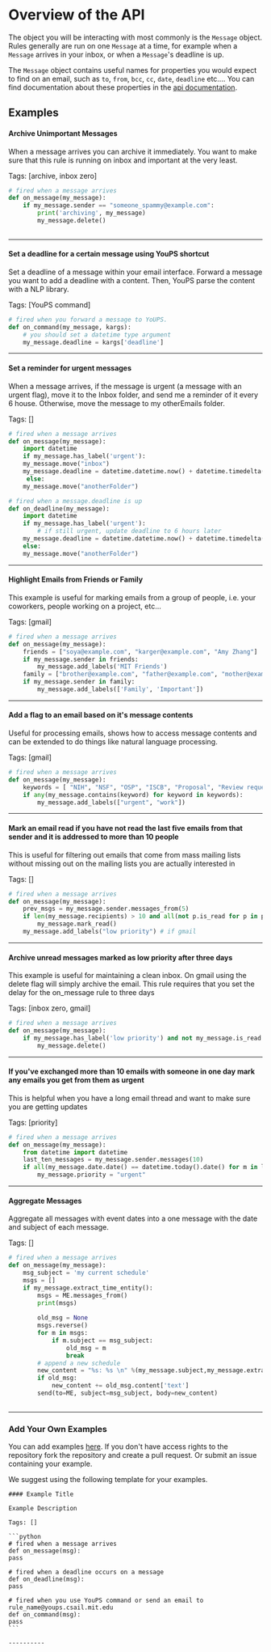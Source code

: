 # Overview of the API

The object you will be interacting with most commonly is the `Message` object. Rules generally are run on one `Message` at a time, for example when a `Message` arrives in your inbox, or when a `Message`'s deadline is up. 

The `Message` object contains useful names for properties you would expect to find on an email, such as `to`, `from`, `bcc`, `cc`, `date`, `deadline` etc.... You can find documentation about these properties in the [api documentation](/docs). 

<!-- TODO we need to make it possible to set custom methods such as deadline using our API. -->

<!-- TODO might be useful to express flags as a custom list so people can use append pop etc... -->

<!-- TODO: what happened to the on flag changed -->

## Examples

#### Archive Unimportant Messages

When a  message arrives you can archive it immediately. You want to make sure that this rule is running on inbox and important at the very least.

Tags: [archive, inbox zero]

```python
# fired when a message arrives
def on_message(my_message):
    if my_message.sender == "someone_spammy@example.com":
        print('archiving', my_message)
        my_message.delete()
								
```

----------

#### Set a deadline for a certain message using YouPS shortcut

Set a deadline of a message within your email interface. Forward a message you want to add a deadline with a content. Then, YouPS parse the content with a NLP library. 

Tags: [YouPS command]


```python
# fired when you forward a message to YoUPS. 
def on_command(my_message, kargs):
    # you should set a datetime type argument
    my_message.deadline = kargs['deadline']
```
----------

#### Set a reminder for urgent messages

When a message arrives, if the message is urgent (a message with an urgent flag), move it to the Inbox folder, and send me a reminder of it every 6 house. Otherwise, move the message to my otherEmails folder.

Tags: []

```python
# fired when a message arrives
def on_message(my_message):
    import datetime
    if my_message.has_label('urgent'):
	my_message.move("inbox")
	my_message.deadline = datetime.datetime.now() + datetime.timedelta(hours=6)
     else:
	my_message.move("anotherFolder")

# fired when a message.deadline is up
def on_deadline(my_message):
    import datetime
    if my_message.has_label('urgent'):
        # if still urgent, update deadline to 6 hours later
	my_message.deadline = datetime.datetime.now() + datetime.timedelta(hours=6)        
    else:
	my_message.move("anotherFolder")								
```

----------

#### Highlight Emails from Friends or Family

This example is useful for marking emails from a group of people, i.e. your coworkers, people working on a project, etc...

Tags: [gmail]

```python
# fired when a message arrives
def on_message(my_message):
    friends = ["soya@example.com", "karger@example.com", "Amy Zhang"]
    if my_message.sender in friends:
        my_message.add_labels('MIT Friends')
    family = ["brother@example.com", "father@example.com", "mother@example.com"]
    if my_message.sender in family:
        my_message.add_labels(['Family', 'Important'])
```

----------

<!-- TODO: why does return_only_text in message.content also return the HTML?? -->

#### Add a flag to an email based on it's message contents

Useful for processing emails, shows how to access message contents and can be extended to do things like natural language processing.

Tags: [gmail]


```python
# fired when a message arrives
def on_message(my_message):
    keywords = [ "NIH", "NSF", "OSP", "ISCB", "Proposal", "Review requests", "AAAS", "IEEE"]
    if any(my_message.contains(keyword) for keyword in keywords):
        my_message.add_labels(["urgent", "work"])
```

----------

#### Mark an email read if you have not read the last five emails from that sender and it is addressed to more than 10 people

This is useful for filtering out emails that come from mass mailing lists without missing out on the mailing lists you are actually interested in

Tags: []


```python
# fired when a message arrives
def on_message(my_message):
    prev_msgs = my_message.sender.messages_from(5)
    if len(my_message.recipients) > 10 and all(not p.is_read for p in prev_msgs):
        my_message.mark_read()
	my_message.add_labels("low priority") # if gmail
```

----------

#### Archive unread messages marked as low priority after three days

This example is useful for maintaining a clean inbox. On gmail using the delete flag will simply archive the email. This rule requires that you set the delay for the on_message rule to three days

Tags: [inbox zero, gmail]


```python
# fired when a message arrives
def on_message(my_message):
    if my_message.has_label('low priority') and not my_message.is_read:
        my_message.delete()
```

----------

#### If you've exchanged more than 10 emails with someone in one day mark any emails you get from them as urgent

This is helpful when you have a long email thread and want to make sure you are getting updates

Tags: [priority]


```python
# fired when a message arrives
def on_message(my_message):
    from datetime import datetime
    last_ten_messages = my_message.sender.messages(10)
    if all(my_message.date.date() == datetime.today().date() for m in last_ten_messages):
        my_message.priority = "urgent"
```

----------

#### Aggregate Messages

Aggregate all messages with event dates into a one message with the date and subject of each message.

Tags: []

```python
# fired when a message arrives
def on_message(my_message):
    msg_subject = 'my current schedule'
    msgs = []
    if my_message.extract_time_entity():
       	msgs = ME.messages_from()
        print(msgs)
        
    	old_msg = None
    	msgs.reverse()
    	for m in msgs:
     		if m.subject == msg_subject:
           		old_msg = m
           		break
        # append a new schedule
    	new_content = "%s: %s \n" %(my_message.subject,my_message.extract_time_entity()[0]['start']) 	
        if old_msg:
            new_content += old_msg.content['text']
    	send(to=ME, subject=msg_subject, body=new_content)
							
```
----------


### Add Your Own Examples

You can add examples [here](https://github.com/soyapark/murmur/edit/master/docs/examples.md). If you don't have access rights to the repository fork the repository and create a pull request. Or submit an issue containing your example.

We suggest using the following template for your examples.


    #### Example Title
    
    Example Description
    
    Tags: []
    
    ```python
    # fired when a message arrives
    def on_message(msg):
    pass
    
    # fired when a deadline occurs on a message
    def on_deadline(msg):
    pass
    
    # fired when you use YouPS command or send an email to rule_name@youps.csail.mit.edu
    def on_command(msg):
    pass
    ```
    
    ----------
